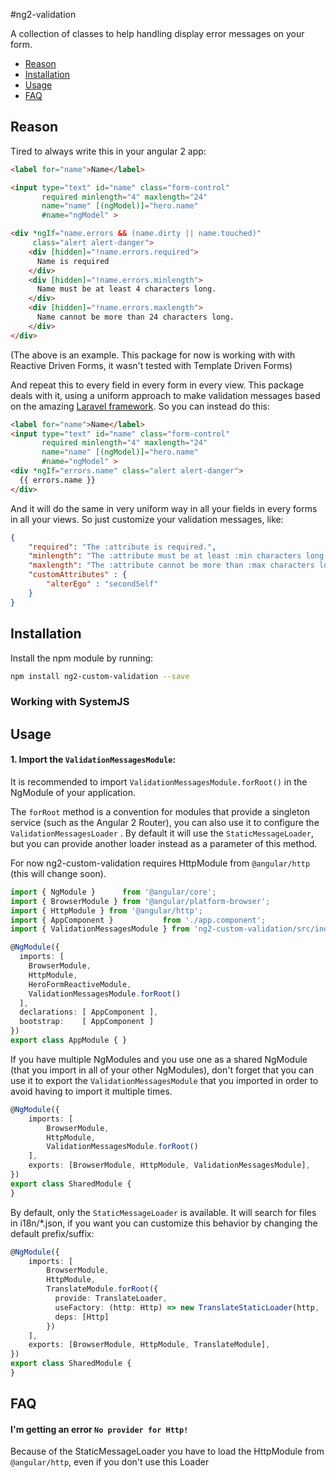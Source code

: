 #ng2-validation

A collection of classes to help handling display error messages on your form.


* [Reason](#reason)
* [Installation](#installation)
* [Usage](#usage)
* [FAQ](#faq) 

## Reason

Tired to always write this in your angular 2 app:
```html
<label for="name">Name</label>

<input type="text" id="name" class="form-control"
       required minlength="4" maxlength="24"
       name="name" [(ngModel)]="hero.name"
       #name="ngModel" >

<div *ngIf="name.errors && (name.dirty || name.touched)"
     class="alert alert-danger">
    <div [hidden]="!name.errors.required">
      Name is required
    </div>
    <div [hidden]="!name.errors.minlength">
      Name must be at least 4 characters long.
    </div>
    <div [hidden]="!name.errors.maxlength">
      Name cannot be more than 24 characters long.
    </div>
</div>

```

(The above is an example. This package for now is working with with Reactive Driven Forms, it wasn't tested with Template Driven Forms)

And repeat this to every field in every form in every view.
This package deals with it, using a uniform approach to make validation messages based on the amazing [Laravel framework](https://laravel.com/docs/5.3/validation#working-with-error-messages).
So you can instead do this: 

```html
<label for="name">Name</label>
<input type="text" id="name" class="form-control"
       required minlength="4" maxlength="24"
       name="name" [(ngModel)]="hero.name"
       #name="ngModel" >
<div *ngIf="errors.name" class="alert alert-danger">
  {{ errors.name }}
</div>
```

And it will do the same in very uniform way in all your fields in every forms in all your views.
So just customize your validation messages, like:

```json
{
    "required": "The :attribute is required.",
    "minlength": "The :attribute must be at least :min characters long.",
    "maxlength": "The :attribute cannot be more than :max characters long.",
    "customAttributes" : {
        "alterEgo" : "secondSelf"
    }
}
```

## Installation
Install the npm module by running:
```sh
npm install ng2-custom-validation --save
```

### Working with SystemJS

## Usage
#### 1. Import the `ValidationMessagesModule`:
It is recommended to import `ValidationMessagesModule.forRoot()` in the NgModule of your application.

The `forRoot` method is a convention for modules that provide a singleton service (such as the Angular 2 Router), you can also use it to configure the `ValidationMessagesLoader` . By default it will use the `StaticMessageLoader`, but you can provide another loader instead as a parameter of this method.

For now ng2-custom-validation requires HttpModule from `@angular/http` (this will change soon).


```ts
import { NgModule }      from '@angular/core';
import { BrowserModule } from '@angular/platform-browser';
import { HttpModule } from '@angular/http';
import { AppComponent }           from './app.component';
import { ValidationMessagesModule } from 'ng2-custom-validation/src/index';

@NgModule({
  imports: [
    BrowserModule,
    HttpModule,
    HeroFormReactiveModule,
    ValidationMessagesModule.forRoot()
  ],
  declarations: [ AppComponent ],
  bootstrap:    [ AppComponent ]
})
export class AppModule { }
```

If you have multiple NgModules and you use one as a shared NgModule (that you import in all of your other NgModules), don't forget that you can use it to export the `ValidationMessagesModule` that you imported in order to avoid having to import it multiple times.

```ts
@NgModule({
    imports: [
        BrowserModule,
        HttpModule,
        ValidationMessagesModule.forRoot()
    ],
    exports: [BrowserModule, HttpModule, ValidationMessagesModule],
})
export class SharedModule {
}
```

By default, only the `StaticMessageLoader` is available. It will search for files in i18n/*.json, if you want you can customize this behavior by changing the default prefix/suffix:

```ts
@NgModule({
    imports: [
        BrowserModule,
        HttpModule,
        TranslateModule.forRoot({ 
          provide: TranslateLoader,
          useFactory: (http: Http) => new TranslateStaticLoader(http, '/assets/i18n', '.json'),
          deps: [Http]
        })
    ],
    exports: [BrowserModule, HttpModule, TranslateModule],
})
export class SharedModule {
}
```

## FAQ
#### I'm getting an error `No provider for Http!`
Because of the StaticMessageLoader you have to load the HttpModule from `@angular/http`, even if you don't use this Loader
